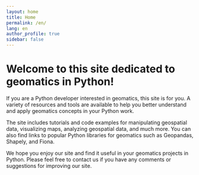 ```yaml
---
layout: home
title: Home
permalink: /en/
lang: en
author_profile: true
sidebar: false
---
```

# Welcome to this site dedicated to geomatics in Python!

If you are a Python developer interested in geomatics, this site is for you. A variety of resources and tools are available to help you better understand and apply geomatics concepts in your Python work.

The site includes tutorials and code examples for manipulating geospatial data, visualizing maps, analyzing geospatial data, and much more. You can also find links to popular Python libraries for geomatics such as Geopandas, Shapely, and Fiona.

We hope you enjoy our site and find it useful in your geomatics projects in Python. Please feel free to contact us if you have any comments or suggestions for improving our site.